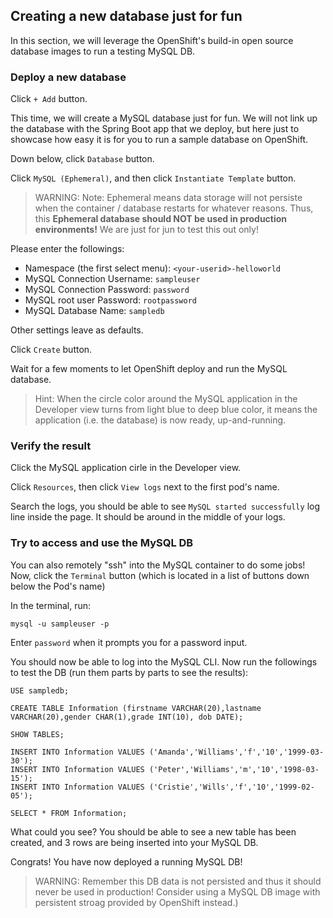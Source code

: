 ## Creating a new database just for fun

In this section, we will leverage the OpenShift's build-in open source database images to run a testing MySQL DB.

### Deploy a new database

Click `+ Add` button.

This time, we will create a MySQL database just for fun. We will not link up the database with the Spring Boot app that we deploy, but here just to showcase how easy it is for you to run a sample database on OpenShift.

Down below, click `Database` button.

Click `MySQL (Ephemeral)`, and then click `Instantiate Template` button.

> WARNING: Note: Ephemeral means data storage will not persiste when the container / database restarts for whatever reasons. Thus, this <b>Ephemeral database should NOT be used in production environments!</b> We are just for jun to test this out only!

Please enter the followings:

- Namespace (the first select menu): `<your-userid>-helloworld`
- MySQL Connection Username: `sampleuser`
- MySQL Connection Password: `password`
- MySQL root user Password: `rootpassword`
- MySQL Database Name: `sampledb`

Other settings leave as defaults.

Click `Create` button.

Wait for a few moments to let OpenShift deploy and run the MySQL database.

> Hint: When the circle color around the MySQL application in the Developer view turns from light blue to deep blue color, it means the application (i.e. the database) is now ready, up-and-running.

### Verify the result

Click the MySQL application cirle in the Developer view.

Click `Resources`, then click `View logs` next to the first pod's name.

Search the logs, you should be able to see `MySQL started successfully` log line inside the page. It should be around in the middle of your logs.

### Try to access and use the MySQL DB

You can also remotely "ssh" into the MySQL container to do some jobs! Now, click the `Terminal` button (which is located in a list of buttons down below the Pod's name)

In the terminal, run:

    mysql -u sampleuser -p

Enter `password` when it prompts you for a password input.

You should now be able to log into the MySQL CLI. Now run the followings to test the DB (run them parts by parts to see the results):

    USE sampledb;
    
    CREATE TABLE Information (firstname VARCHAR(20),lastname VARCHAR(20),gender CHAR(1),grade INT(10), dob DATE);

    SHOW TABLES;

    INSERT INTO Information VALUES ('Amanda','Williams','f','10','1999-03-30');
    INSERT INTO Information VALUES ('Peter','Williams','m','10','1998-03-15');
    INSERT INTO Information VALUES ('Cristie','Wills','f','10','1999-02-05');

    SELECT * FROM Information;

What could you see? You should be able to see a new table has been created, and 3 rows are being inserted into your MySQL DB.

Congrats! You have now deployed a running MySQL DB!

> WARNING: Remember this DB data is not persisted and thus it should never be used in production! Consider using a MySQL DB image with persistent stroag provided by OpenShift instead.)